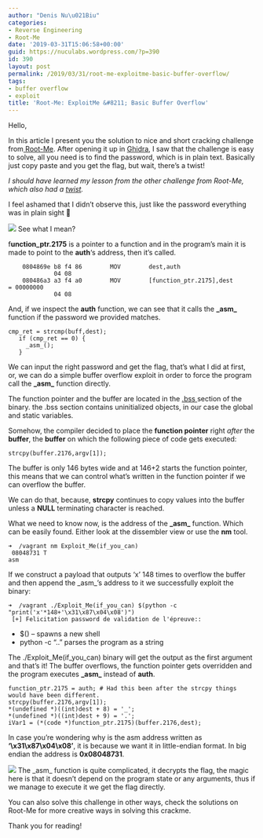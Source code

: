 ```yaml
---
author: "Denis Nu\u021Biu"
categories:
- Reverse Engineering
- Root-Me
date: '2019-03-31T15:06:58+00:00'
guid: https://nuculabs.wordpress.com/?p=390
id: 390
layout: post
permalink: /2019/03/31/root-me-exploitme-basic-buffer-overflow/
tags:
- buffer overflow
- exploit
title: 'Root-Me: ExploitMe &#8211; Basic Buffer Overflow'
---
```

Hello,


In this article I present you the solution to nice and short cracking challenge from[ Root-Me](https://www.root-me.org/en/Challenges/Cracking/ELF-ExploitMe). After opening it up in [Ghidra](https://ghidra-sre.org/), I saw that the challenge is easy to solve, all you need is to find the password, which is in plain text. Basically just copy paste and you get the flag, but wait, there’s a twist!


*I should have learned my lesson from the other challenge from Root-Me, which also had a* [*twist*](https://nuculabs.dev/posts/2018/12/25/keygenme-or-not/)*.*


 I feel ashamed that I didn’t observe this, just like the password everything was in plain sight 🙁


![](/wp-content/uploads/2019/03/screenshot-2019-03-31-at-16.07.08.png)
See what I mean?


f**unction\_ptr.2175** is a pointer to a function and in the program’s main it is made to point to the **auth**‘s address, then it’s called.


```
    0804869e b8 f4 86        MOV        dest,auth
             04 08
    080486a3 a3 f4 a0        MOV        [function_ptr.2175],dest                         = 00000000
             04 08
```


And, if we inspect the **auth** function, we can see that it calls the **\_asm\_** function if the password we provided matches.


```
cmp_ret = strcmp(buff,dest);
   if (cmp_ret == 0) {
     _asm_();
   }
```


We can input the right password and get the flag, that’s what I did at first, or, we can do a simple buffer overflow exploit in order to force the program call the **\_asm\_** function directly.


The function pointer and the buffer are located in the [.bss ](https://en.wikipedia.org/wiki/.bss#BSS_in_C)section of the binary. the .bss section contains uninitialized objects, in our case the global and static variables.


Somehow, the compiler decided to place the **function pointer** right *after* the **buffer**, the **buffer** on which the following piece of code gets executed:


```
strcpy(buffer.2176,argv[1]);
```


The buffer is only 146 bytes wide and at 146+2 starts the function pointer, this means that we can control what’s written in the function pointer if we can overflow the buffer.


We can do that, because, **strcpy** continues to copy values into the buffer unless a **NULL** terminating character is reached.


What we need to know now, is the address of the **\_asm\_** function. Which can be easily found. Either look at the dissembler view or use the **nm** tool.


```
➜  /vagrant nm Exploit_Me(if_you_can)
 08048731 T 
asm
```


If we construct a payload that outputs ‘x’ 148 times to overflow the buffer and then append the \_asm\_’s address to it we successfully exploit the binary:


```
➜  /vagrant ./Exploit_Me(if_you_can) $(python -c "print('x'*148+'\x31\x87\x04\x08')")
 [+] Felicitation password de validation de l'épreuve:: 
```


- $() – spawns a new shell
- python -c “..” parses the program as a string


The ./Exploit\_Me(if\_you\_can) binary will get the output as the first argument and that’s it! The buffer overflows, the function pointer gets overridden and the program executes **\_asm\_** instead of **auth**.


```
function_ptr.2175 = auth; # Had this been after the strcpy things would have been different.
strcpy(buffer.2176,argv[1]);
*(undefined *)((int)dest + 8) = '_';
*(undefined *)((int)dest + 9) = '.';
iVar1 = (*(code *)function_ptr.2175)(buffer.2176,dest);
```


In case you’re wondering why is the asm address written as **‘\\x31\\x87\\x04\\x08’**, it is because we want it in little-endian format. In big endian the address is **0x08048731**.


![](/wp-content/uploads/2019/03/screenshot-2019-03-31-at-16.09.38.png)
The \_asm\_ function is quite complicated, it decrypts the flag, the magic here is that it doesn’t depend on the program state or any arguments, thus if we manage to execute it we get the flag directly.


You can also solve this challenge in other ways, check the solutions on Root-Me for more creative ways in solving this crackme.


Thank you for reading!
